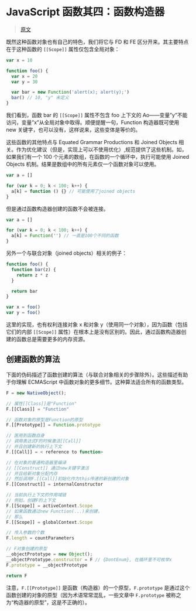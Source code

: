 # JavaScript 函数其四：函数构造器

> [原文](https://web.archive.org/web/20210423081123/http://www.nowamagic.net/librarys/veda/detail/1665)

既然这种函数对象也有自己的特色，我们将它与 FD 和 FE 区分开来。其主要特点在于这种函数的 `[[Scope]]` 属性仅包含全局对象：

```js
var x = 10

function foo() {
  var x = 20
  var y = 30

  var bar = new Function('alert(x); alert(y);')
  bar() // 10, "y" 未定义
}
```

我们看到，函数 bar 的 `[[Scope]]` 属性不包含 foo 上下文的 Ao——变量”y”不能访问，变量”x”从全局对象中取得。顺便提醒一句，Function 构造器既可使用 new 关键字，也可以没有，这样说来，这些变体是等价的。

这些函数的其他特点与 Equated Grammar Productions 和 Joined Objects 相关。作为优化建议（但是，实现上可以不使用优化）,规范提供了这些机制。如，如果我们有一个 100 个元素的数组，在函数的一个循环中，执行可能使用 Joined Objects 机制。结果是数组中的所有元素仅一个函数对象可以使用。

```js
var a = []

for (var k = 0; k < 100; k++) {
  a[k] = function () {} // 可能使用了joined objects
}
```

但是通过函数构造器创建的函数不会被连接。

```js
var a = []

for (var k = 0; k < 100; k++) {
  a[k] = Function('') // 一直是100个不同的函数
}
```

另外一个与联合对象（joined objects）相关的例子：

```js
function foo() {
  function bar(z) {
    return z * z
  }

  return bar
}

var x = foo()
var y = foo()
```

这里的实现，也有权利连接对象 x 和对象 y（使用同一个对象），因为函数（包括它们的内部 `[[Scope]]` 属性）在根本上是没有区别的。因此，通过函数构造器创建的函数总是需要更多的内存资源。

## 创建函数的算法

下面的伪码描述了函数创建的算法（与联合对象相关的步骤除外）。这些描述有助于你理解 ECMAScript 中函数对象的更多细节。这种算法适合所有的函数类型。

```js
F = new NativeObject();

// 属性[[Class]]是"Function"
F.[[Class]] = "Function"

// 函数对象的原型是Function的原型
F.[[Prototype]] = Function.prototype

// 医用到函数自身
// 调用表达式F的时候激活[[Call]]
// 并且创建新的执行上下文
F.[[Call]] = < reference to function>

// 在对象的普通构造器里编译
// [[Construct]] 通过new关键字激活
// 并且给新对象分配内存
// 然后调用F.[[Call]]初始化作为this传递的新创建的对象
F.[[Construct]] = internalConstructor

// 当前执行上下文的作用域链
// 例如，创建F的上下文
F.[[Scope]] = activeContext.Scope
// 如果函数通过new Function(...)来创建，
// 那么
F.[[Scope]] = globalContext.Scope

// 传入参数的个数
F.length = countParameters

// F对象创建的原型
__objectPrototype = new Object();
__objectPrototype.constructor = F // {DontEnum}, 在循环里不可枚举x
F.prototype = __objectPrototype

return F
```

注意，`F.[[Prototype]]` 是函数（构造器）的一个原型，`F.prototype` 是通过这个函数创建的对象的原型（因为术语常常混乱，一些文章中 `F.prototype` 被称之为“构造器的原型”，这是不正确的）。
